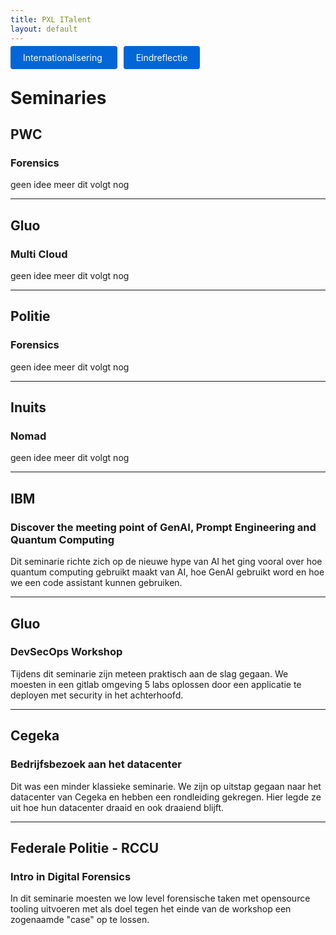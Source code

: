 ```yaml
---
title: PXL ITalent
layout: default
---
```


<p>
 <a href="./internationalisering.html" style="background: #0366d6; color: #fff; padding: 10px 20px; border-radius: 4px; text-decoration: none; margin-right: 10px;">
    Internationalisering
  </a>

  <a href="./" style="background: #0366d6; color: #fff; padding: 10px 20px; border-radius: 4px; text-decoration: none;">
    Eindreflectie
  </a>
</p>

# Seminaries

## PWC

### Forensics

geen idee meer dit volgt nog

---

## Gluo

### Multi Cloud

geen idee meer dit volgt nog

---

## Politie

### Forensics

geen idee meer dit volgt nog

---

## Inuits

### Nomad

geen idee meer dit volgt nog

---

## IBM

### Discover the meeting point of GenAI, Prompt Engineering and Quantum Computing

Dit seminarie richte zich op de nieuwe hype van AI het ging vooral over hoe quantum computing gebruikt maakt van AI, hoe GenAI gebruikt word en hoe we een code assistant kunnen gebruiken.

---

## Gluo

### DevSecOps Workshop

Tijdens dit seminarie zijn meteen praktisch aan de slag gegaan. We moesten in een gitlab omgeving 5 labs oplossen door een applicatie te deployen met security in het achterhoofd.

---

## Cegeka

### Bedrijfsbezoek aan het datacenter

Dit was een minder klassieke seminarie. We zijn op uitstap gegaan naar het datacenter van Cegeka en hebben een rondleiding gekregen. Hier legde ze uit hoe hun datacenter draaid en ook draaiend blijft.

---

## Federale Politie - RCCU

### Intro in Digital Forensics

In dit seminarie moesten we low level forensische taken met opensource tooling uitvoeren met als doel tegen het einde van de workshop een zogenaamde "case" op te lossen.